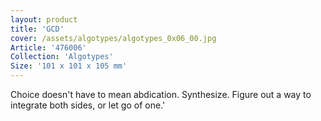 ```yaml
---
layout: product
title: 'GCD'
cover: /assets/algotypes/algotypes_0x06_00.jpg
Article: '476006'
Collection: 'Algotypes'
Size: '101 x 101 x 105 mm'
---
```

Choice doesn't have to mean abdication. Synthesize. Figure out a way to integrate both sides, or let go of one.'
